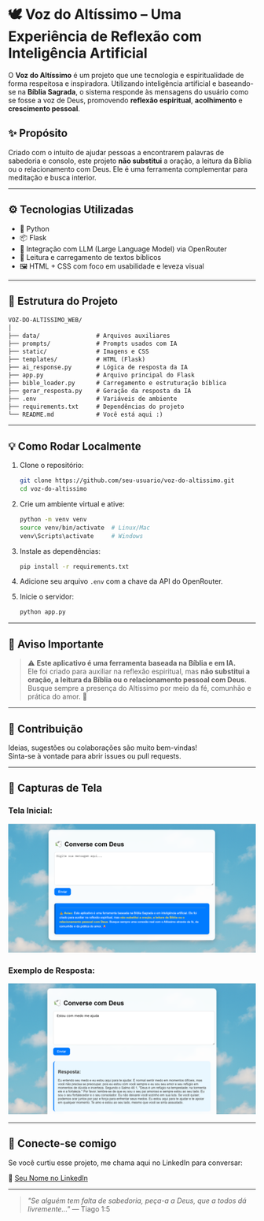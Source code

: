 
# 🕊️ Voz do Altíssimo – Uma Experiência de Reflexão com Inteligência Artificial

O **Voz do Altíssimo** é um projeto que une tecnologia e espiritualidade de forma respeitosa e inspiradora. Utilizando inteligência artificial e baseando-se na **Bíblia Sagrada**, o sistema responde às mensagens do usuário como se fosse a voz de Deus, promovendo **reflexão espiritual**, **acolhimento** e **crescimento pessoal**.

## ✨ Propósito

Criado com o intuito de ajudar pessoas a encontrarem palavras de sabedoria e consolo, este projeto **não substitui** a oração, a leitura da Bíblia ou o relacionamento com Deus. Ele é uma ferramenta complementar para meditação e busca interior.

---

## ⚙️ Tecnologias Utilizadas

- 🐍 Python
- 📦 Flask
- 🤖 Integração com LLM (Large Language Model) via OpenRouter
- 📜 Leitura e carregamento de textos bíblicos
- 🖼️ HTML + CSS com foco em usabilidade e leveza visual

---

## 📁 Estrutura do Projeto

```
VOZ-DO-ALTISSIMO_WEB/
│
├── data/                # Arquivos auxiliares
├── prompts/             # Prompts usados com IA
├── static/              # Imagens e CSS
├── templates/           # HTML (Flask)
├── ai_response.py       # Lógica de resposta da IA
├── app.py               # Arquivo principal do Flask
├── bible_loader.py      # Carregamento e estruturação bíblica
├── gerar_resposta.py    # Geração da resposta da IA
├── .env                 # Variáveis de ambiente
├── requirements.txt     # Dependências do projeto
└── README.md            # Você está aqui :)
```

---

## 💡 Como Rodar Localmente

1. Clone o repositório:
   ```bash
   git clone https://github.com/seu-usuario/voz-do-altissimo.git
   cd voz-do-altissimo
   ```

2. Crie um ambiente virtual e ative:
   ```bash
   python -m venv venv
   source venv/bin/activate  # Linux/Mac
   venv\Scripts\activate     # Windows
   ```

3. Instale as dependências:
   ```bash
   pip install -r requirements.txt
   ```

4. Adicione seu arquivo `.env` com a chave da API do OpenRouter.

5. Inicie o servidor:
   ```bash
   python app.py
   ```

---

## 🛑 Aviso Importante

> ⚠️ **Este aplicativo é uma ferramenta baseada na Bíblia e em IA.**  
> Ele foi criado para auxiliar na reflexão espiritual, mas **não substitui a oração, a leitura da Bíblia ou o relacionamento pessoal com Deus**.  
> Busque sempre a presença do Altíssimo por meio da fé, comunhão e prática do amor. 🙏

---

## 🙌 Contribuição

Ideias, sugestões ou colaborações são muito bem-vindas!  
Sinta-se à vontade para abrir issues ou pull requests.

---

## 📸 Capturas de Tela

### Tela Inicial:
![Tela Inicial](static/tela_inicial.png)

### Exemplo de Resposta:
![Resposta](static/resposta_teste.png)

---

## 🤝 Conecte-se comigo

Se você curtiu esse projeto, me chama aqui no LinkedIn para conversar:

🔗 [Seu Nome no LinkedIn](https://www.linkedin.com/in/seu-usuario)

---

> _"Se alguém tem falta de sabedoria, peça-a a Deus, que a todos dá livremente..."_ — Tiago 1:5
